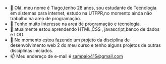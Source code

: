 - 👋 Olá, meu nome é Tiago,tenho 28 anos, sou estudante de Tecnologia em sistemas para internet, estudo na UTFPR,no momento ainda não trabalho na area de programação.
- 👀 Tenho muito interesse  na area de programação e tecnologia.
- 🌱 atualmente estou aprendendo HTML,CSS , javascript,banco de dados e LOO.
- 💞️ No momento estou fazendo um projeto da disciplina de desenvolvimento web 2 do meu curso e tenho alguns projetos de outras disciplinas iniciados.
- 📫 Meu endereço de e-mail é sampaio415@gmail.com

<!---
Tiago93/Tiago93 is a ✨ special ✨ repository because its `README.md` (this file) appears on your GitHub profile.
You can click the Preview link to take a look at your changes.
--->

